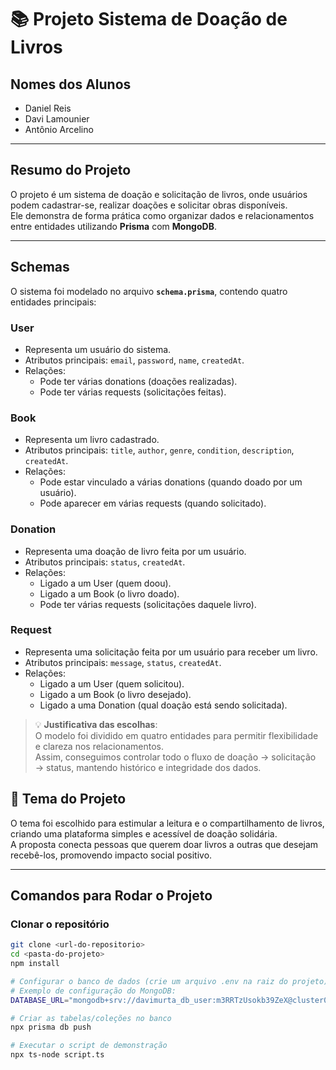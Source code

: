 # 📚 Projeto Sistema de Doação de Livros

## Nomes dos Alunos
- Daniel Reis 
- Davi Lamounier  
- Antônio Arcelino 

---

## Resumo do Projeto
O projeto é um sistema de doação e solicitação de livros, onde usuários podem cadastrar-se, realizar doações e solicitar obras disponíveis.  
Ele demonstra de forma prática como organizar dados e relacionamentos entre entidades utilizando **Prisma** com **MongoDB**.

---

## Schemas

O sistema foi modelado no arquivo **`schema.prisma`**, contendo quatro entidades principais:  

### User
- Representa um usuário do sistema.  
- Atributos principais: `email`, `password`, `name`, `createdAt`.  
- Relações:
  - Pode ter várias donations (doações realizadas).  
  - Pode ter várias requests (solicitações feitas).  

### Book
- Representa um livro cadastrado.  
- Atributos principais: `title`, `author`, `genre`, `condition`, `description`, `createdAt`.  
- Relações:
  - Pode estar vinculado a várias donations (quando doado por um usuário).  
  - Pode aparecer em várias requests (quando solicitado).  

### Donation
- Representa uma doação de livro feita por um usuário.  
- Atributos principais: `status`, `createdAt`.  
- Relações:
  - Ligado a um User (quem doou).  
  - Ligado a um Book (o livro doado).  
  - Pode ter várias requests (solicitações daquele livro).  

### Request
- Representa uma solicitação feita por um usuário para receber um livro.  
- Atributos principais: `message`, `status`, `createdAt`.  
- Relações:
  - Ligado a um User (quem solicitou).  
  - Ligado a um Book (o livro desejado).  
  - Ligado a uma Donation (qual doação está sendo solicitada).  

> 💡 **Justificativa das escolhas**:  
> O modelo foi dividido em quatro entidades para permitir flexibilidade e clareza nos relacionamentos.  
> Assim, conseguimos controlar todo o fluxo de doação → solicitação → status, mantendo histórico e integridade dos dados.


## 🎯 Tema do Projeto
O tema foi escolhido para estimular a leitura e o compartilhamento de livros, criando uma plataforma simples e acessível de doação solidária.  
A proposta conecta pessoas que querem doar livros a outras que desejam recebê-los, promovendo impacto social positivo.

---

## Comandos para Rodar o Projeto

### Clonar o repositório
```bash
git clone <url-do-repositorio>
cd <pasta-do-projeto>
npm install

# Configurar o banco de dados (crie um arquivo .env na raiz do projeto)
# Exemplo de configuração do MongoDB:
DATABASE_URL="mongodb+srv://davimurta_db_user:m3RRTzUsokb39ZeX@cluster0.qiijqlg.mongodb.net/doacoes_livros?retryWrites=true&w=majority"

# Criar as tabelas/coleções no banco
npx prisma db push

# Executar o script de demonstração
npx ts-node script.ts
